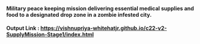#### Military peace keeping mission delivering essential medical supplies and food to a designated drop zone in a zombie infested city.

#### Output Link : https://vishnupriya-whitehatjr.github.io/c22-v2-SupplyMission-Stage1/index.html

